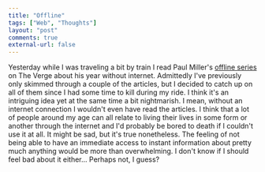 ```yaml
---
title: "Offline"
tags: ["Web", "Thoughts"]
layout: "post"
comments: true
external-url: false
---
```


Yesterday while I was traveling a bit by train I read Paul Miller's [offline series](http://www.theverge.com/label/offline) on The Verge about his year without internet. Admittedly I've previously only skimmed through a couple of the articles, but I decided to catch up on all of them since I had some time to kill during my ride. I think it's an intriguing idea yet at the same time a bit nightmarish. I mean, without an internet connection I wouldn't even have read the articles. I think that a lot of people around my age can all relate to living their lives in some form or another through the internet and I'd probably be bored to death if I couldn't use it at all. It might be sad, but it's true nonetheless. The feeling of not being able to have an immediate access to instant information about pretty much anything would be more than overwhelming. I don't know if I should feel bad about it either... Perhaps not, I guess?

